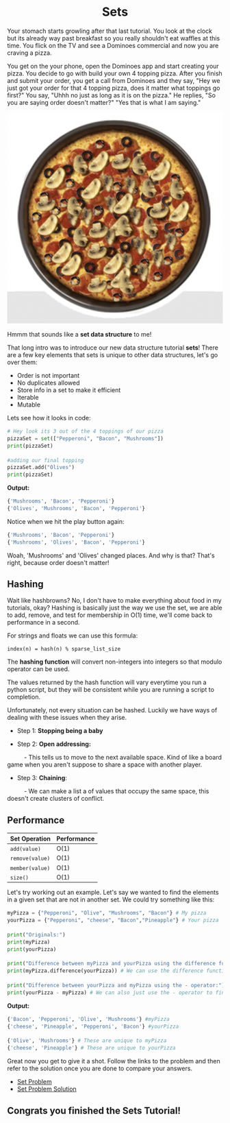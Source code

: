 <center>
<h1> Sets </h1>
</center>

Your stomach starts growling after that last tutorial. You look at the clock but its already way past breakfast so you really shouldn't eat waffles at this time. You flick on the TV and see a Dominoes commercial and now you are craving a pizza. 

You get on the your phone, open the Dominoes app and start creating your pizza. You decide to go with build your own 4 topping pizza. After you finish and submit your order, you get a call from Dominoes and they say, "Hey we just got your order for that 4 topping pizza, does it matter what toppings go first?" You say, "Uhhh no just as long as it is on the pizza." He replies, "So you are saying order doesn't matter?" "Yes that is what I am saying." 

![pizza](pizza.png)

Hmmm that sounds like a <strong>set data structure</strong> to me!

That long intro was to introduce our new data structure tutorial <strong>sets</strong>! There are a few key elements that sets is unique to other data structures, let's go over them:

* Order is not important
* No duplicates allowed
* Store info in a set to make it efficient
* Iterable
* Mutable

Lets see how it looks in code:
```python
# Hey look its 3 out of the 4 toppings of our pizza
pizzaSet = set(["Pepperoni", "Bacon", "Mushrooms"])
print(pizzaSet)

#adding our final topping
pizzaSet.add("Olives")
print(pizzaSet)
```
<strong>Output:</strong>
```python
{'Mushrooms', 'Bacon', 'Pepperoni'}
{'Olives', 'Mushrooms', 'Bacon', 'Pepperoni'}
```
Notice when we hit the play button again:
```python
{'Mushrooms', 'Bacon', 'Pepperoni'}
{'Mushrooms', 'Olives', 'Bacon', 'Pepperoni'}
```
Woah, 'Mushrooms' and 'Olives' changed places. And why is that? That's right, because order doesn't matter!

## Hashing

Wait like hashbrowns? No, I don't have to make everything about food in my tutorials, okay? Hashing is basically just the way we use the set, we are able to add, remove, and test for membership in O(1) time, we'll come back to performance in a second.

For strings and floats we can use this formula:

```
index(n) = hash(n) % sparse_list_size
```
The <strong>hashing function</strong> will convert non-integers into integers so that modulo operator can be used.

The values returned by the hash function will vary everytime you run a python script, but they will be consistent while you are running a script to completion.

Unfortunately, not every situation can be hashed. Luckily we have ways of dealing with these issues when they arise.

* Step 1: <strong>Stopping being a baby</strong>

* Step 2: <strong>Open addressing:</strong>

&nbsp;&nbsp;&nbsp;&nbsp;&nbsp;&nbsp;&nbsp;&nbsp;&nbsp; - This tells us to move to the next available space. Kind of like a board game when you aren't suppose to share a space with another player.

* Step 3: <strong> Chaining</strong>:

&nbsp;&nbsp;&nbsp;&nbsp;&nbsp;&nbsp;&nbsp;&nbsp;&nbsp; - We can make a list a of values that occupy the same space, this doesn't create clusters of conflict.

## Performance

|Set Operation| Performance|
|---------------|-------------|
|```add(value)```| O(1)        |
|```remove(value)``` | O(1)|
|```member(value)```| O(1) |
|```size()```| O(1)|

Let's try working out an example. Let's say we wanted to find the elements in a given set that are not in another set. We could try something like this:

```python
myPizza = {"Pepperoni", "Olive", "Mushrooms", "Bacon"} # My pizza
yourPizza = {"Pepperoni", "cheese", "Bacon","Pineapple"} # Your pizza

print("Originals:")
print(myPizza)
print(yourPizza)

print("Difference between myPizza and yourPizza using the difference function:")
print(myPizza.difference(yourPizza)) # We can use the difference function to make the calculation

print("Difference between yourPizza and myPizza using the - operator:")
print(yourPizza - myPizza) # We can also just use the - operator to find the difference! Handy!
```

<strong>Output:</strong>

```python
{'Bacon', 'Pepperoni', 'Olive', 'Mushrooms'} #myPizza
{'cheese', 'Pineapple', 'Pepperoni', 'Bacon'} #yourPizza

{'Olive', 'Mushrooms'} # These are unique to myPizza
{'cheese', 'Pineapple'} # These are unique to yourPizza
```

Great now you get to give it a shot. Follow the links to the problem and then refer to the solution once you are done to compare your answers.

* [Set Problem](setProblem.py)
* [Set Problem Solution](setProblemSolution.py)

## Congrats you finished the Sets Tutorial!